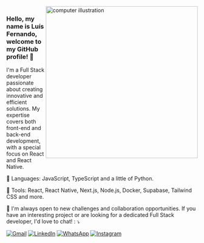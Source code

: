 <img src="https://raw.githubusercontent.com/MicaelliMedeiros/micaellimedeiros/master/image/computer-illustration.png" alt="computer illustration" min-width="400px" max-width="400px" width="400px" align="right">
<p><h3>Hello, my name is Luís Fernando, welcome to my GitHub profile! 🖖</h3>
</p>
<p align="left"> 
  I'm a Full Stack developer passionate about creating innovative and efficient solutions. My expertise covers both front-end and back-end development, with a special focus on React and React Native.
</p>
<p align="left">
  🦄 Languages: JavaScript, TypeScript and a little of Python.
</p>
<p align="left">
  💼 Tools: React, React Native, Next.js, Node.js, Docker, Supabase, Tailwind CSS and more.
</p>
<p align="left">
  💌 I'm always open to new challenges and collaboration opportunities. If you have an interesting project or are looking for a dedicated Full Stack developer, I'd love to chat! : ⤵️
</p>
<p align="left">
  <a target="_blank" href="mailto:luis.oliveirabr1@gmail.com" title="Gmail">
  <img src="https://img.shields.io/badge/-Gmail-FF0000?style=flat-square&labelColor=FF0000&logo=gmail&logoColor=white" alt="Gmail"/></a>
  <a target="_blank" href="https://www.linkedin.com/in/luis-fernando-de-paulo/" title="LinkedIn">
  <img src="https://img.shields.io/badge/-Linkedin-0e76a8?style=flat-square&logo=Linkedin&logoColor=white" alt="LinkedIn"/></a>
  <a target="_blank" href="https://wa.me/5562993222660" title="WhatsApp">
  <img src="https://img.shields.io/badge/-WhatsApp-25d366?style=flat-square&labelColor=25d366&logo=whatsapp&logoColor=white" alt="WhatsApp"/></a>
  <a target="_blank" href="https://www.instagram.com/n_andooo/" title="Instagram">
  <img src="https://img.shields.io/badge/-Instagram-DF0174?style=flat-square&labelColor=DF0174&logo=instagram&logoColor=white" alt="Instagram"/></a>
</p>
